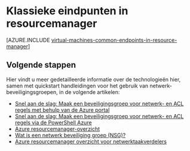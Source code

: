 <properties
   pageTitle="Klassieke eindpunten in resourcemanager | Microsoft Azure"
   description="Meer informatie over hoe eindpunten uit het model Klassiek implementatie in resourcemanager met behulp van regels voor netwerk-beveiligingsgroepen en ACL nu worden geïmplementeerd"
   services="virtual-machines-windows"
   documentationCenter=""
   authors="iainfoulds"
   manager="timlt"
   editor=""/>

<tags
   ms.service="virtual-machines-windows"
   ms.devlang="na"
   ms.topic="article"
   ms.tgt_pltfrm="vm-windows"
   ms.workload="infrastructure-services"
   ms.date="10/27/2016"
   ms.author="iainfou"/>

# <a name="classic-endpoints-in-resource-manager"></a>Klassieke eindpunten in resourcemanager
[AZURE.INCLUDE [virtual-machines-common-endpoints-in-resource-manager](../../includes/virtual-machines-common-endpoints-in-resource-manager.md)]

## <a name="next-steps"></a>Volgende stappen
Hier vindt u meer gedetailleerde informatie over de technologieën hier, samen met quickstart handleidingen voor het gebruik van netwerk-beveiligingsgroepen, in de volgende artikelen:

- [Snel aan de slag: Maak een beveiligingsgroep voor netwerk- en ACL regels met behulp van de Azure portal](virtual-machines-windows-nsg-quickstart-portal.md)  
- [Snel aan de slag: Maak een beveiligingsgroep voor netwerk- en ACL regels via de PowerShell Azure](virtual-machines-windows-nsg-quickstart-powershell.md)  
- [Azure resourcemanager-overzicht](../azure-resource-manager/resource-group-overview.md)  
- [Wat is een netwerk beveiliging groep (NSG)?](../virtual-network/virtual-networks-nsg.md)  
- [Azure resourcemanager overzicht voor netwerktaakverdelers](../load-balancer/load-balancer-arm.md) 